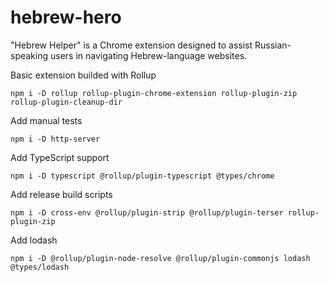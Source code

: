 # hebrew-hero
"Hebrew Helper" is a Chrome extension designed to assist Russian-speaking users in navigating Hebrew-language websites.

Basic extension builded with Rollup
```
npm i -D rollup rollup-plugin-chrome-extension rollup-plugin-zip rollup-plugin-cleanup-dir
```

Add manual tests
```
npm i -D http-server
```

Add TypeScript support
```
npm i -D typescript @rollup/plugin-typescript @types/chrome
```

Add release build scripts 
```
npm i -D cross-env @rollup/plugin-strip @rollup/plugin-terser rollup-plugin-zip
```

Add lodash 
```
npm i -D @rollup/plugin-node-resolve @rollup/plugin-commonjs lodash @types/lodash
```